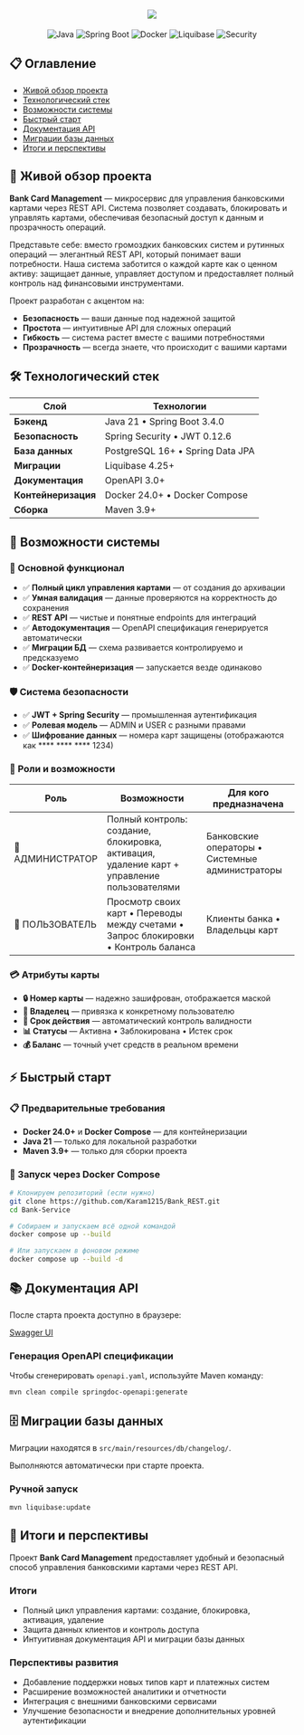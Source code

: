 <h1 align="center">
  <img src="https://readme-typing-svg.herokuapp.com/?font=Righteous&size=35&center=true&vCenter=true&width=500&height=70&duration=4000&color=2196F3&lines=Bank-Card-Management+💳;" />
</h1>

<div align="center">

![Java](https://img.shields.io/badge/Java-21-orange?style=for-the-badge&logo=openjdk)
![Spring Boot](https://img.shields.io/badge/Spring%20Boot-3.4.0-brightgreen?style=for-the-badge&logo=springboot)
![Docker](https://img.shields.io/badge/Docker-Enabled-blue?style=for-the-badge&logo=docker)
![Liquibase](https://img.shields.io/badge/Liquibase-DB%20Migrations-orange?style=for-the-badge&logo=liquibase)
![Security](https://img.shields.io/badge/Security-JWT%20%2B%20Spring%20Security-red?style=for-the-badge&logo=springsecurity)

</div>

## 📋 Оглавление

- [Живой обзор проекта](#-живой-обзор-проекта)
- [Технологический стек](#-технологический-стек)
- [Возможности системы](#-возможности-системы)
- [Быстрый старт](#-быстрый-старт)
- [Документация API](#-документация-api)
- [Миграции базы данных](#%EF%B8%8F-миграции-базы-данных)
- [Итоги и перспективы](#-итоги-и-перспективы)


## 🌟 Живой обзор проекта

**Bank Card Management** — микросервис для управления банковскими картами через REST API. Система позволяет создавать, блокировать и управлять картами, обеспечивая безопасный доступ к данным и прозрачность операций.

Представьте себе: вместо громоздких банковских систем и рутинных операций — элегантный REST API, который понимает ваши потребности. Наша система заботится о каждой карте как о ценном активу: защищает данные, управляет доступом и предоставляет полный контроль над финансовыми инструментами.

Проект разработан с акцентом на:
- **Безопасность** — ваши данные под надежной защитой
- **Простота** — интуитивные API для сложных операций  
- **Гибкость** — система растет вместе с вашими потребностями
- **Прозрачность** — всегда знаете, что происходит с вашими картами

## 🛠 Технологический стек

<div align="center">

| Слой | Технологии |
|------|------------|
| **Бэкенд** | Java 21 • Spring Boot 3.4.0 |
| **Безопасность** | Spring Security • JWT 0.12.6 |
| **База данных** | PostgreSQL 16+ • Spring Data JPA |
| **Миграции** | Liquibase 4.25+ |
| **Документация** | OpenAPI 3.0+ |
| **Контейнеризация** | Docker 24.0+ • Docker Compose |
| **Сборка** | Maven 3.9+ |

</div>

## 🚀 Возможности системы

### 🎯 Основной функционал
- ✅ **Полный цикл управления картами** — от создания до архивации
- ✅ **Умная валидация** — данные проверяются на корректность до сохранения
- ✅ **REST API** — чистые и понятные endpoints для интеграций
- ✅ **Автодокументация** — OpenAPI спецификация генерируется автоматически
- ✅ **Миграции БД** — схема развивается контролируемо и предсказуемо
- ✅ **Docker-контейнеризация** — запускается везде одинаково

### 🛡️ Система безопасности
- ✅ **JWT + Spring Security** — промышленная аутентификация
- ✅ **Ролевая модель** — ADMIN и USER с разными правами
- ✅ **Шифрование данных** — номера карт защищены (отображаются как **** **** **** 1234)

### 👥 Роли и возможности

| Роль | Возможности | Для кого предназначена |
|------|-------------|------------------------|
| 👑 АДМИНИСТРАТОР | Полный контроль: создание, блокировка, активация, удаление карт + управление пользователями | Банковские операторы • Системные администраторы |
| 👤 ПОЛЬЗОВАТЕЛЬ | Просмотр своих карт • Переводы между счетами • Запрос блокировки • Контроль баланса | Клиенты банка • Владельцы карт |

### 💳 Атрибуты карты
- **🔒 Номер карты** — надежно зашифрован, отображается маской
- **👤 Владелец** — привязка к конкретному пользователю  
- **📅 Срок действия** — автоматический контроль валидности
- **📊 Статусы** — Активна • Заблокирована • Истек срок
- **💰 Баланс** — точный учет средств в реальном времени

## ⚡ Быстрый старт

### 📋 Предварительные требования

- **Docker 24.0+** и **Docker Compose** — для контейнеризации
- **Java 21** — только для локальной разработки  
- **Maven 3.9+** — только для сборки проекта

### 🐳 Запуск через Docker Compose

```bash
# Клонируем репозиторий (если нужно)
git clone https://github.com/Karam1215/Bank_REST.git
cd Bank-Service

# Собираем и запускаем всё одной командой
docker compose up --build

# Или запускаем в фоновом режиме
docker compose up --build -d
```

## 📚 Документация API

После старта проекта доступно в браузере:

[Swagger UI](http://localhost:8080/swagger-ui/index.html)

### Генерация OpenAPI спецификации

Чтобы сгенерировать `openapi.yaml`, используйте Maven команду:

```bash
mvn clean compile springdoc-openapi:generate
```

## 🗄️ Миграции базы данных

Миграции находятся в `src/main/resources/db/changelog/`.

Выполняются автоматически при старте проекта.

### Ручной запуск

```bash
mvn liquibase:update
```
## 🎯 Итоги и перспективы 

Проект **Bank Card Management** предоставляет удобный и безопасный способ управления банковскими картами через REST API.  

### Итоги
- Полный цикл управления картами: создание, блокировка, активация, удаление  
- Защита данных клиентов и контроль доступа  
- Интуитивная документация API и миграции базы данных  

### Перспективы развития
- Добавление поддержки новых типов карт и платежных систем  
- Расширение возможностей аналитики и отчетности  
- Интеграция с внешними банковскими сервисами  
- Улучшение безопасности и внедрение дополнительных уровней аутентификации
